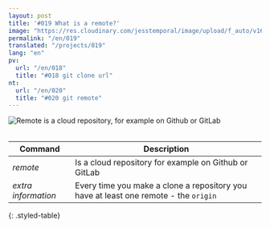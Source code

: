 ```yaml
---
layout: post
title: '#019 What is a remote?'
image: "https://res.cloudinary.com/jesstemporal/image/upload/f_auto/v1642878597/gitfichas/en/019/thumbnail_hzoxpz.jpg"
permalink: "/en/019"
translated: "/projects/019"
lang: "en"
pv:
  url: "/en/018"
  title: "#018 git clone url"
nt:
  url: "/en/020"
  title: "#020 git remote"
---
```


<img alt="Remote is a cloud repository, for example on Github or GitLab" src="https://res.cloudinary.com/jesstemporal/image/upload/v1642878597/gitfichas/en/019/full_n2jep7.jpg"><br><br>

| Command | Description |
|---------|-------------|
| _remote_ | Is a cloud repository for example on Github or GitLab |
| _extra information_ | Every time you make a clone a repository you have at least one remote - the `origin` |
{: .styled-table}
